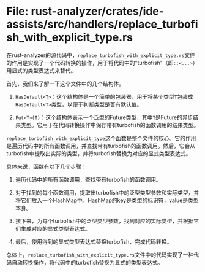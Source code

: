 # File: rust-analyzer/crates/ide-assists/src/handlers/replace_turbofish_with_explicit_type.rs

在rust-analyzer的源代码中，`replace_turbofish_with_explicit_type.rs`文件的作用是实现了一个代码转换的操作，用于将代码中的"turbofish"（即`::<...>`）用显式的类型表达式来替代。

首先，我们来了解一下这个文件中的几个结构体。

1. `HasDefault<T>`：这个结构体是一个简单的包装器，用于将某个类型`T`包装成`HasDefault<T>`类型，以便于判断类型是否有默认值。

2. `Fut<T>(T)`：这个结构体表示一个泛型的Future类型，其中`T`是Future的异步结果类型。它用于在代码转换操作中保存带有turbofish的函数调用的结果类型。

`replace_turbofish_with_explicit_type`这个函数是整个文件的核心。它的作用是遍历代码中的所有函数调用，并查找带有turbofish的函数调用。然后，它会从turbofish中提取出实际的类型，并将turbofish替换为对应的显式类型表达式。

具体来说，函数有以下几个步骤：

1. 遍历代码中的所有函数调用，查找带有turbofish的函数调用。

2. 对于找到的每个函数调用，提取出turbofish中的泛型类型参数和实际类型，并将它们放入一个HashMap中。HashMap的key是类型的标识符，value是类型本身。

3. 接下来，为每个turbofish中的泛型类型参数，找到对应的实际类型，并根据它们生成对应的显式类型表达式。

4. 最后，使用得到的显式类型表达式替换turbofish，完成代码转换。

总体上，`replace_turbofish_with_explicit_type.rs`文件中的代码实现了一种代码自动转换操作，将代码中的turbofish替换为显式的类型表达式。

